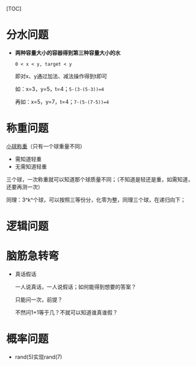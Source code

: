 [TOC]

# 分水问题

- **两种容量大小的容器得到第三种容量大小的水**

  `0 < x < y, target < y`

  即对x、y通过加法、减法操作得到t即可

  如：x=3，y=5，t=4；`5-(3-(5-3))=4`

  再如：x=5，y=7，t=4；`7-(5-(7-5))=4`



# 称重问题

[小球称重](https://blog.csdn.net/weixin_42056422/article/details/107555654?spm=1001.2101.3001.6650.1&utm_medium=distribute.pc_relevant.none-task-blog-2%7Edefault%7EBlogCommendFromBaidu%7Edefault-1-107555654-blog-51747591.pc_relevant_aa&depth_1-utm_source=distribute.pc_relevant.none-task-blog-2%7Edefault%7EBlogCommendFromBaidu%7Edefault-1-107555654-blog-51747591.pc_relevant_aa&utm_relevant_index=2)（只有一个球重量不同）

- 需知道轻重
- 无需知道轻重

三个球，一次称重就可以知道那个球质量不同；（不知道是轻还是重，如需知道，还要再测一次）

同理：3^k^个球，可以按照三等份分，化零为整，同理三个球，在递归向下；



# 逻辑问题



# 脑筋急转弯

- 真话假话

  一人说真话，一人说假话；如何能得到想要的答案？

  只能问一次，前提？

  不然问1+1等于几？不就可以知道谁真谁假？



# 概率问题

- rand(5)实现rand(7)